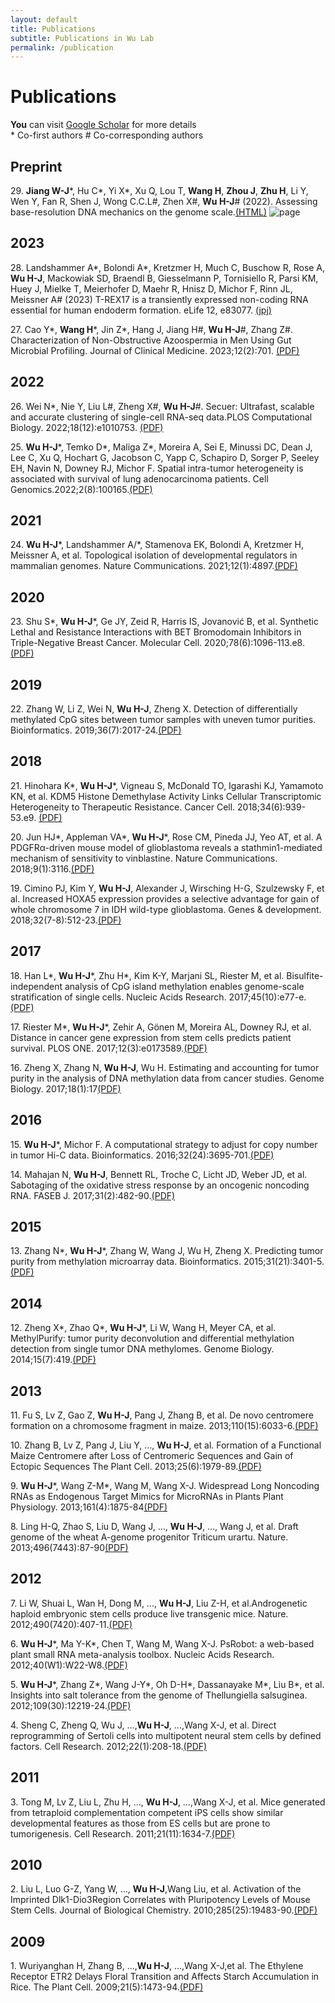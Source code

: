 ```yaml
---
layout: default
title: Publications
subtitle: Publications in Wu Lab
permalink: /publication
---
```


# Publications

**You** can visit [Google Scholar](http://scholar.google.com/citations?user=pQF7BaYAAAAJ&hl=en) for more details<br>
\* Co-first authors          \# Co-corresponding authors

## Preprint

29\. **Jiang W-J**\*, Hu C\*, Yi X*, Xu Q, Lou T, **Wang H**, **Zhou J**, **Zhu H**, Li Y, Wen Y, Fan R, Shen J, Wong C.C.L\#, Zhen X\#, **Wu H-J**\# (2022). Assessing base-resolution DNA mechanics on the genome scale.[(HTML)](https://www.biorxiv.org/content/10.1101/2022.02.16.480786v1) ![page](../papers/jialu.jpg)

## 2023

28\.  Landshammer A\*, Bolondi A\*, Kretzmer H, Much C, Buschow R, Rose A, **Wu H-J**, Mackowiak SD, Braendl B, Giesselmann P, Tornisiello R, Parsi KM, Huey J, Mielke T, Meierhofer D, Maehr R, Hnisz D, Michor F, Rinn JL, Meissner A\# (2023) T-REX17 is a transiently expressed non-coding RNA essential for human endoderm formation. eLife 12, e83077. [(jpj)](../_data/PAPER/test.xls)

27\.  Cao Y\*, **Wang H**\*, Jin Z\*, Hang J, Jiang H\#, **Wu H-J**\#, Zhang Z\#. Characterization of Non-Obstructive Azoospermia in Men Using Gut Microbial Profiling. Journal of Clinical Medicine. 2023;12(2):701. [(PDF)](https://github.com/multiomics-bjmu/multiomics-bjmu.github.io/blob/master/_data/PAPER/28.pdf)

## 2022

26\.  Wei N\*, Nie Y, Liu L\#, Zheng X\#, **Wu H-J**\#. Secuer: Ultrafast, scalable and accurate clustering of single-cell RNA-seq data.PLOS Computational Biology. 2022;18(12):e1010753. [(PDF)](https://github.com/multiomics-bjmu/multiomics-bjmu.github.io/raw/master/_data/PAPER/27.pdf)

25\. **Wu H-J**\*, Temko D\*, Maliga Z\*, Moreira A, Sei E, Minussi DC, Dean J, Lee C, Xu Q, Hochart G, Jacobson C, Yapp C, Schapiro D, Sorger P, Seeley EH, Navin N, Downey RJ, Michor F. Spatial intra-tumor heterogeneity is associated with survival of lung adenocarcinoma patients. Cell Genomics.2022;2(8):100165.[(PDF)](https://github.com/multiomics-bjmu/multiomics-bjmu.github.io/raw/master/_data/PAPER/26.pdf)

## 2021

24\. **Wu H-J**\*, Landshammer A/*, Stamenova EK, Bolondi A, Kretzmer H, Meissner A, et al. Topological isolation of developmental regulators in mammalian genomes. Nature Communications. 2021;12(1):4897.[(PDF)](https://github.com/multiomics-bjmu/multiomics-bjmu.github.io/raw/master/_data/PAPER/25.pdf)

## 2020
23\. Shu S\*, **Wu H-J**\*, Ge JY, Zeid R, Harris IS, Jovanović B, et al. Synthetic Lethal and Resistance Interactions with BET Bromodomain Inhibitors in Triple-Negative Breast Cancer. Molecular Cell. 2020;78(6):1096-113.e8.[(PDF)](https://github.com/multiomics-bjmu/multiomics-bjmu.github.io/raw/master/_data/PAPER/24.pdf)

## 2019
22\. Zhang W, Li Z, Wei N, **Wu H-J**, Zheng X. Detection of differentially methylated CpG sites between tumor samples with uneven tumor purities. Bioinformatics. 2019;36(7):2017-24.[(PDF)](https://github.com/multiomics-bjmu/multiomics-bjmu.github.io/raw/master/_data/PAPER/23.pdf)

## 2018
21\. Hinohara K\*, **Wu H-J**\*, Vigneau S, McDonald TO, Igarashi KJ, Yamamoto KN, et al. KDM5 Histone Demethylase Activity Links Cellular Transcriptomic Heterogeneity to Therapeutic Resistance. Cancer Cell. 2018;34(6):939-53.e9. [(PDF)](https://github.com/multiomics-bjmu/multiomics-bjmu.github.io/raw/master/_data/PAPER/22.pdf)

20\. Jun HJ\*, Appleman VA\*, **Wu H-J**\*, Rose CM, Pineda JJ, Yeo AT, et al. A PDGFRα-driven mouse model of glioblastoma reveals a stathmin1-mediated mechanism of sensitivity to vinblastine. Nature Communications. 2018;9(1):3116.[(PDF)](https://github.com/multiomics-bjmu/multiomics-bjmu.github.io/raw/master/_data/PAPER/21.pdf)

19\. Cimino PJ, Kim Y, **Wu H-J**, Alexander J, Wirsching H-G, Szulzewsky F, et al. Increased HOXA5 expression provides a selective advantage for gain of whole chromosome 7 in IDH wild-type glioblastoma. Genes & development. 2018;32(7-8):512-23.[(PDF)](https://github.com/multiomics-bjmu/multiomics-bjmu.github.io/raw/master/_data/PAPER/20.pdf)

## 2017
18\. Han L\*, **Wu H-J**\*, Zhu H\*, Kim K-Y, Marjani SL, Riester M, et al. Bisulfite-independent analysis of CpG island methylation enables genome-scale stratification of single cells. Nucleic Acids Research. 2017;45(10):e77-e.[(PDF)](https://github.com/multiomics-bjmu/multiomics-bjmu.github.io/raw/master/_data/PAPER/19.pdf)

17\. Riester M\*, **Wu H-J**\*, Zehir A, Gönen M, Moreira AL, Downey RJ, et al. Distance in cancer gene expression from stem cells predicts patient survival. PLOS ONE. 2017;12(3):e0173589.[(PDF)](https://github.com/multiomics-bjmu/multiomics-bjmu.github.io/raw/master/_data/PAPER/18.pdf)

16\. Zheng X, Zhang N, **Wu H-J**, Wu H. Estimating and accounting for tumor purity in the analysis of DNA methylation data from cancer studies. Genome Biology. 2017;18(1):17[(PDF)](https://github.com/multiomics-bjmu/multiomics-bjmu.github.io/raw/master/_data/PAPER/17.pdf)

## 2016
15\. **Wu H-J**\*, Michor F. A computational strategy to adjust for copy number in tumor Hi-C data. Bioinformatics. 2016;32(24):3695-701.[(PDF)](https://github.com/multiomics-bjmu/multiomics-bjmu.github.io/raw/master/_data/PAPER/16.pdf)

14\. Mahajan N, **Wu H-J**, Bennett RL, Troche C, Licht JD, Weber JD, et al. Sabotaging of the oxidative stress response by an oncogenic noncoding RNA. FASEB J. 2017;31(2):482-90.[(PDF)](https://www.ncbi.nlm.nih.gov/pmc/articles/PMC5240659/)

## 2015
13\. Zhang N\*, **Wu H-J**\*, Zhang W, Wang J, Wu H, Zheng X. Predicting tumor purity from methylation microarray data. Bioinformatics. 2015;31(21):3401-5.[(PDF)](https://github.com/multiomics-bjmu/multiomics-bjmu.github.io/raw/master/_data/PAPER/14.pdf)

## 2014
12\. Zheng X\*, Zhao Q\*, **Wu H-J**\*, Li W, Wang H, Meyer CA, et al. MethylPurify: tumor purity deconvolution and differential methylation detection from single tumor DNA methylomes. Genome Biology. 2014;15(7):419.[(PDF)](https://github.com/multiomics-bjmu/multiomics-bjmu.github.io/raw/master/_data/PAPER/13.pdf)

## 2013
<!-- 12\. **Hua-Jun Wu**\*, Zhi-Min Wang*, Meng Wang and Xiu-Jie Wang. Widespread Long Noncoding RNAs as Endogenous Target Mimics for MicroRNAs in Plants. Plant Physiology. 2013 Apr; vol. 161 no. 4 1875-1884.[(PDF)](https://github.com/multiomics-bjmu/multiomics-bjmu.github.io/raw/master/_data/PAPER/12.pdf) -->

11\. Fu S, Lv Z, Gao Z, **Wu H-J**, Pang J, Zhang B, et al. De novo centromere formation on a chromosome fragment in maize. 2013;110(15):6033-6.[(PDF)](https://github.com/multiomics-bjmu/multiomics-bjmu.github.io/raw/master/_data/PAPER/11.pdf)

10\. Zhang B, Lv Z, Pang J, Liu Y, …, **Wu H-J**, et al. Formation of a Functional Maize Centromere after Loss of Centromeric Sequences and Gain of Ectopic Sequences  The Plant Cell. 2013;25(6):1979-89.[(PDF)](https://github.com/multiomics-bjmu/multiomics-bjmu.github.io/raw/master/_data/PAPER/10.pdf)

9\. **Wu H-J**\*, Wang Z-M\*, Wang M, Wang X-J. Widespread Long Noncoding RNAs as Endogenous Target Mimics for MicroRNAs in Plants  Plant Physiology. 2013;161(4):1875-84[(PDF)](https://github.com/multiomics-bjmu/multiomics-bjmu.github.io/raw/master/_data/PAPER/9.pdf)

8\. Ling H-Q, Zhao S, Liu D, Wang J, …, **Wu H-J**, …, Wang J, et al. Draft genome of the wheat A-genome progenitor Triticum urartu. Nature. 2013;496(7443):87-90[(PDF)](https://github.com/multiomics-bjmu/multiomics-bjmu.github.io/raw/master/_data/PAPER/8.pdf)

## 2012
7\. Li W, Shuai L, Wan H, Dong M, …, **Wu H-J**, Liu Z-H, et al.Androgenetic haploid embryonic stem cells produce live transgenic mice. Nature. 2012;490(7420):407-11.[(PDF)](https://github.com/multiomics-bjmu/multiomics-bjmu.github.io/raw/master/_data/PAPER/7.pdf)

6\. **Wu H-J**\*, Ma Y-K\*, Chen T, Wang M, Wang X-J. PsRobot: a web-based plant small RNA meta-analysis toolbox. Nucleic Acids Research. 2012;40(W1):W22-W8.[(PDF)](https://github.com/multiomics-bjmu/multiomics-bjmu.github.io/raw/master/_data/PAPER/6.pdf)

5\. **Wu H-J**\*, Zhang Z\*, Wang J-Y\*, Oh D-H\*, Dassanayake M\*, Liu B\*, et al. Insights into salt tolerance from the genome of Thellungiella salsuginea. 2012;109(30):12219-24.[(PDF)](https://github.com/multiomics-bjmu/multiomics-bjmu.github.io/raw/master/_data/PAPER/5.pdf)

4\. Sheng C, Zheng Q, Wu J, …,**Wu H-J**, …,Wang X-J, et al. Direct reprogramming of Sertoli cells into multipotent neural stem cells by defined factors. Cell Research. 2012;22(1):208-18.[(PDF)](https://github.com/multiomics-bjmu/multiomics-bjmu.github.io/raw/master/_data/PAPER/4.pdf)

## 2011
3\. Tong M, Lv Z, Liu L, Zhu H, …, **Wu H-J**, …,Wang X-J, et al. Mice generated from tetraploid complementation competent iPS cells show similar developmental features as those from ES cells but are prone to tumorigenesis. Cell Research. 2011;21(11):1634-7.[(PDF)](https://github.com/multiomics-bjmu/multiomics-bjmu.github.io/raw/master/_data/PAPER/3.pdf)

## 2010
2\. Liu L, Luo G-Z, Yang W, …, **Wu H-J**,Wang Liu, et al. Activation of the Imprinted Dlk1-Dio3Region Correlates with Pluripotency Levels of Mouse Stem Cells. Journal of Biological Chemistry. 2010;285(25):19483-90.[(PDF)](https://github.com/multiomics-bjmu/multiomics-bjmu.github.io/raw/master/_data/PAPER/2.pdf)

## 2009
1\. Wuriyanghan H, Zhang B, …,**Wu H-J**, …,Wang X-J,et al.  The Ethylene Receptor ETR2 Delays Floral Transition and Affects Starch Accumulation in Rice. The Plant Cell. 2009;21(5):1473-94.[(PDF)](https://github.com/multiomics-bjmu/multiomics-bjmu.github.io/raw/master/_data/PAPER/1.pdf)

